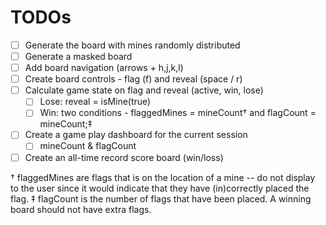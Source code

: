 # TODOs

- [ ] Generate the board with mines randomly distributed
- [ ] Generate a masked board
- [ ] Add board navigation (arrows + h,j,k,l)
- [ ] Create board controls - flag (f) and reveal (space / r)
- [ ] Calculate game state on flag and reveal (active, win, lose)
  - [ ] Lose: reveal = isMine(true)
  - [ ] Win: two conditions - flaggedMines = mineCount† and flagCount = mineCount;‡
- [ ] Create a game play dashboard for the current session
  - [ ] mineCount & flagCount
- [ ] Create an all-time record score board (win/loss)

† flaggedMines are flags that is on the location of a mine -- do not display to the user since it would indicate that they have (in)correctly placed the flag.
‡ flagCount is the number of flags that have been placed. A winning board should not have extra flags.

